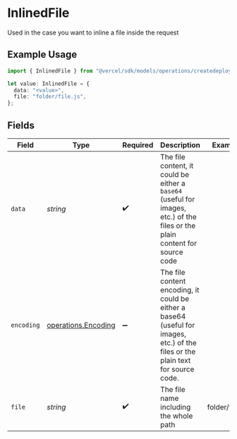 # InlinedFile

Used in the case you want to inline a file inside the request

## Example Usage

```typescript
import { InlinedFile } from "@vercel/sdk/models/operations/createdeployment.js";

let value: InlinedFile = {
  data: "<value>",
  file: "folder/file.js",
};
```

## Fields

| Field                                                                                                                            | Type                                                                                                                             | Required                                                                                                                         | Description                                                                                                                      | Example                                                                                                                          |
| -------------------------------------------------------------------------------------------------------------------------------- | -------------------------------------------------------------------------------------------------------------------------------- | -------------------------------------------------------------------------------------------------------------------------------- | -------------------------------------------------------------------------------------------------------------------------------- | -------------------------------------------------------------------------------------------------------------------------------- |
| `data`                                                                                                                           | *string*                                                                                                                         | :heavy_check_mark:                                                                                                               | The file content, it could be either a `base64` (useful for images, etc.) of the files or the plain content for source code      |                                                                                                                                  |
| `encoding`                                                                                                                       | [operations.Encoding](../../models/operations/encoding.md)                                                                       | :heavy_minus_sign:                                                                                                               | The file content encoding, it could be either a base64 (useful for images, etc.) of the files or the plain text for source code. |                                                                                                                                  |
| `file`                                                                                                                           | *string*                                                                                                                         | :heavy_check_mark:                                                                                                               | The file name including the whole path                                                                                           | folder/file.js                                                                                                                   |